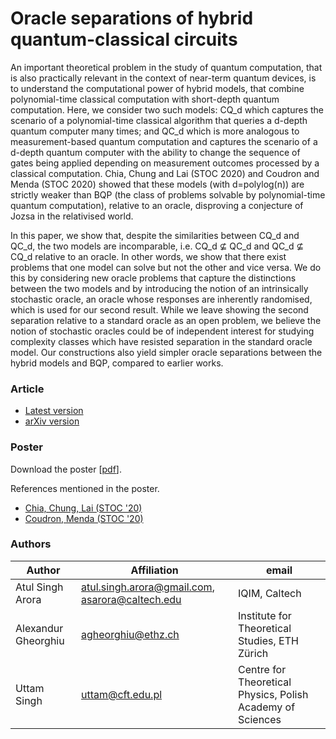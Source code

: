 # Oracle separations of hybrid quantum-classical circuits

An important theoretical problem in the study of quantum computation, that is also practically relevant in the context of near-term quantum devices, is to understand the computational power of hybrid models, that combine polynomial-time classical computation with short-depth quantum computation. Here, we consider two such models: CQ_d which captures the scenario of a polynomial-time classical algorithm that queries a d-depth quantum computer many times; and QC_d which is more analogous to measurement-based quantum computation and captures the scenario of a d-depth quantum computer with the ability to change the sequence of gates being applied depending on measurement outcomes processed by a classical computation. Chia, Chung and Lai (STOC 2020) and Coudron and Menda (STOC 2020) showed that these models (with d=polylog(n)) are strictly weaker than BQP (the class of problems solvable by polynomial-time quantum computation), relative to an oracle, disproving a conjecture of Jozsa in the relativised world.

In this paper, we show that, despite the similarities between CQ_d and QC_d, the two models are incomparable, i.e. CQ_d ⊈ QC_d and QC_d ⊈ CQ_d relative to an oracle. In other words, we show that there exist problems that one model can solve but not the other and vice versa. We do this by considering new oracle problems that capture the distinctions between the two models and by introducing the notion of an intrinsically stochastic oracle, an oracle whose responses are inherently randomised, which is used for our second result. While we leave showing the second separation relative to a standard oracle as an open problem, we believe the notion of stochastic oracles could be of independent interest for studying complexity classes which have resisted separation in the standard oracle model. Our constructions also yield simpler oracle separations between the hybrid models and BQP, compared to earlier works.

### Article
* [Latest version](HQC_beta_1_6_6.pdf)
* [arXiv version](https://arxiv.org/abs/2201.01904)

### Poster
Download the poster [[pdf](HQC_poster.pdf)].

References mentioned in the poster.
* [Chia, Chung, Lai (STOC '20)](https://arxiv.org/abs/1909.10303)
* [Coudron, Menda (STOC '20)](https://arxiv.org/abs/1909.10503)

### Authors

| Author | Affiliation | email |
|-|-|-|
| Atul Singh Arora | atul.singh.arora@gmail.com, asarora@caltech.edu | IQIM, Caltech | 
|Alexandur Gheorghiu | agheorghiu@ethz.ch |Institute for Theoretical Studies, ETH Zürich |
| Uttam Singh | uttam@cft.edu.pl | Centre for Theoretical Physics, Polish Academy of Sciences |
